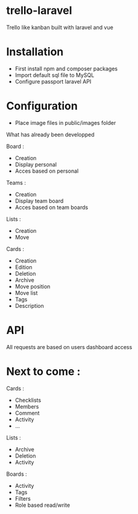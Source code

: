 # trello-laravel
Trello like kanban built with laravel and vue

# Installation
- First install npm and composer packages
- Import default sql file to MySQL
- Configure passport laravel API

# Configuration
- Place image files in public/images folder

What has already been developped 

Board :
- Creation
- Display personal
- Acces based on personal

Teams :
- Creation
- Display team board
- Acces based on team boards

Lists :
- Creation
- Move

Cards :
- Creation
- Edition
- Deletion
- Archive
- Move position
- Move list
- Tags
- Description

# API

All requests are based on users dashboard access

# Next to come :

Cards :
- Checklists
- Members
- Comment
- Activity
- ...

Lists :
- Archive
- Deletion
- Activity

Boards : 
- Activity
- Tags
- Filters
- Role based read/write
